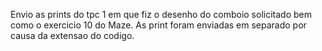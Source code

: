 Envio as prints do tpc 1 em que fiz o desenho do comboio solicitado bem como o exercicio 10 do Maze. As print foram enviadas em separado por causa da extensao do codigo.
